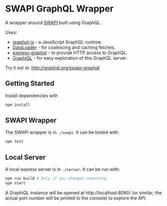 SWAPI GraphQL Wrapper
=====================

A wrapper around [SWAPI](http://swapi.co) built using GraphQL.

Uses:

* [graphql-js](https://github.com/graphql/graphql-js) - a JavaScript GraphQL runtime.
* [DataLoader](https://github.com/facebook/dataloader) - for coalescing and caching fetches.
* [express-graphql](https://github.com/graphql/express-graphql) - to provide HTTP access to GraphQL.
* [GraphiQL](https://github.com/graphql/graphiql) - for easy exploration of this GraphQL server.

Try it out at: http://graphql.org/swapi-graphql

## Getting Started

Install dependencies with

```sh
npm install
```

## SWAPI Wrapper

The SWAPI wrapper is in `./swapi`. It can be tested with:

```sh
npm test
```

## Local Server

A local express server is in `./server`. It can be run with:

```sh
npm run build # Only if you changed something
npm start
```

A GraphiQL instance will be opened at http://localhost:8080/ (or similar; the actual port number will be printed to the console) to explore the API.
